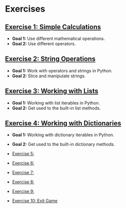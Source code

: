 # Exercises

## [Exercise 1: Simple Calculations](exercise/exercise_01.md)

* **Goal 1:** Use different mathematical operations.
* **Goal 2:** Use different operators.

## [Exercise 2: String Operations](exercise/exercise_02.md)

* **Goal 1:** Work with operators and strings in Python.
* **Goal 2:** Slice and manipulate strings.

## [Exercise 3: Working with Lists](exercise/exercise_03.md)

* **Goal 1:** Working with list iterables in Python.
* **Goal 2:** Get used to the built-in list methods.

## [Exercise 4: Working with Dictionaries](exercise/exercise_04.md)

* **Goal 1:** Working with dictionary iterables in Python.
* **Goal 2:** Get used to the built-in dictionary methods.

* [Exercise 5:](exercise/exercise_05.md)
* [Exercise 6:](exercise/exercise_06.md)
* [Exercise 7:](exercise/exercise_07.md)
* [Exercise 8:](exercise/exercise_08.md)
* [Exercise 9:](exercise/exercise_09.md)
* [Exercise 10: Exit Game](exercise/exercise_10.md)
